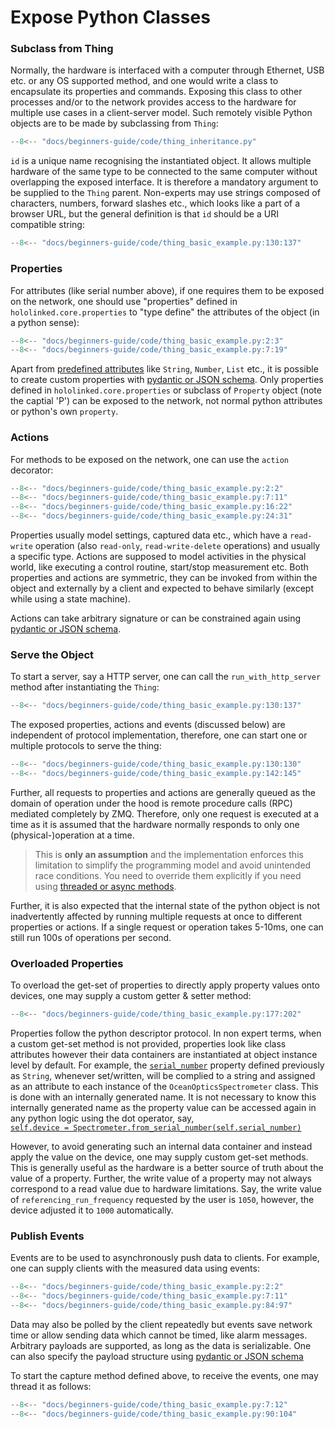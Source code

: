 # Expose Python Classes

### Subclass from Thing

Normally, the hardware is interfaced with a computer through Ethernet, USB etc. or any OS supported method,
and one would write a class to encapsulate its properties and commands. Exposing this class to other processes
and/or to the network provides access to the hardware for multiple use cases in a client-server model. Such remotely visible
Python objects are to be made by subclassing from `Thing`:

```py title="Base Class - Spectrometer Example" linenums="1" hl_lines="10"
--8<-- "docs/beginners-guide/code/thing_inheritance.py"
```

`id` is a unique name recognising the instantiated object. It allows multiple
hardware of the same type to be connected to the same computer without overlapping the exposed interface. It is therefore a
mandatory argument to be supplied to the `Thing` parent. Non-experts may use strings composed of
characters, numbers, forward slashes etc., which looks like a part of a browser URL, but the general definition is
that `id` should be a URI compatible string:

```py title="Thing ID" linenums="1" hl_lines="3"
--8<-- "docs/beginners-guide/code/thing_basic_example.py:130:137"
```

### Properties

For attributes (like serial number above), if one requires them to be exposed on the network, one should use "properties" defined in `hololinked.core.properties` to "type define" the attributes of the object (in a python sense):

```py title="Properties" linenums="1" hl_lines="14"
--8<-- "docs/beginners-guide/code/thing_basic_example.py:2:3"
--8<-- "docs/beginners-guide/code/thing_basic_example.py:7:19"
```

Apart from [predefined attributes](properties/index.md#predefined-typed-properties) like `String`, `Number`, `List` etc., it is possible to create custom properties with [pydantic or JSON schema](properties/index.md#schema-constrained-property).
Only properties defined in `hololinked.core.properties` or subclass of `Property` object (note the captial 'P') can be exposed to the network, not normal python attributes or python's own `property`.

### Actions

For methods to be exposed on the network, one can use the `action` decorator:

```py title="Actions" linenums="1" hl_lines="12"
--8<-- "docs/beginners-guide/code/thing_basic_example.py:2:2"
--8<-- "docs/beginners-guide/code/thing_basic_example.py:7:11"
--8<-- "docs/beginners-guide/code/thing_basic_example.py:16:22"
--8<-- "docs/beginners-guide/code/thing_basic_example.py:24:31"
```

Properties usually model settings, captured data etc., which have a `read-write` operation (also `read-only`, `read-write-delete` operations) and usually a specific type. Actions are supposed to model activities in the physical world, like executing a control routine, start/stop measurement etc. Both properties and actions are symmetric, they can be invoked from within the object and externally by a client and expected to behave similarly (except while using a state machine).

Actions can take arbitrary signature or can be constrained again using [pydantic or JSON schema](#actions-argument-schema).

### Serve the Object

To start a server, say a HTTP server, one can call the `run_with_http_server` method after instantiating the `Thing`:

```py title="HTTP Server" linenums="1" hl_lines="8"
--8<-- "docs/beginners-guide/code/thing_basic_example.py:130:137"
```

The exposed properties, actions and events (discussed below) are independent of protocol implementation, therefore,
one can start one or multiple protocols to serve the thing:

```py title="Another Protocol - ZMQ" linenums="1" hl_lines="5"
--8<-- "docs/beginners-guide/code/thing_basic_example.py:130:130"
--8<-- "docs/beginners-guide/code/thing_basic_example.py:142:145"
```

Further, all requests to properties and actions are generally queued as the domain of operation under the hood is remote procedure calls (RPC)
mediated completely by ZMQ. Therefore, only one request is executed at a time as it is assumed that the hardware normally responds to only one (physical-)operation at a time.

> This is **only an assumption** and the implementation enforces this limitation to simplify the programming model and avoid unintended race conditions. You need to override them explicitly if you need using [threaded or async methods](#threading-and-async).

Further, it is also expected that the internal state of the python object is not inadvertently affected by
running multiple requests at once to different properties or actions. If a single request or operation takes 5-10ms, one can still run 100s of operations per second.

### Overloaded Properties

To overload the get-set of properties to directly apply property values onto devices, one may supply a custom getter & setter method:

```py title="Property Get Set Overload" linenums="1" hl_lines="19 24"
--8<-- "docs/beginners-guide/code/thing_basic_example.py:177:202"
```

Properties follow the python descriptor protocol. In non expert terms, when a custom get-set method is not provided,
properties look like class attributes however their data containers are instantiated at object instance level by default.
For example, the [`serial_number`](#__codelineno-2-9) property defined
previously as `String`, whenever set/written, will be complied to a string and assigned as an attribute to each instance
of the `OceanOpticsSpectrometer` class. This is done with an internally generated name. It is not necessary to know this
internally generated name as the property value can be accessed again in any python logic using the dot operator, say, <br>
[`self.device = Spectrometer.from_serial_number(self.serial_number)`](#__codelineno-3-17)
<br>

However, to avoid generating such an internal data container and instead apply the value on the device, one may supply
custom get-set methods. This is generally useful as the hardware is a better source
of truth about the value of a property. Further, the write value of a property may not always correspond to a read
value due to hardware limitations. Say, the write value of `referencing_run_frequency` requested by the user is `1050`, however, the device adjusted it to `1000` automatically.

### Publish Events

Events are to be used to asynchronously push data to clients. For example, one can supply clients with the
measured data using events:

```py title="Events" linenums="1" hl_lines="19"
--8<-- "docs/beginners-guide/code/thing_basic_example.py:2:2"
--8<-- "docs/beginners-guide/code/thing_basic_example.py:7:11"
--8<-- "docs/beginners-guide/code/thing_basic_example.py:84:97"
```

Data may also be polled by the client repeatedly but events save network time or allow sending data which cannot be timed,
like alarm messages. Arbitrary payloads are supported, as long as the data is serializable. One can also specify the payload structure using
[pydantic or JSON schema](#event-payload-schema)

To start the capture method defined above, to receive the events, one may thread it as follows:

```py title="Events" linenums="1"
--8<-- "docs/beginners-guide/code/thing_basic_example.py:7:12"
--8<-- "docs/beginners-guide/code/thing_basic_example.py:90:104"
```
